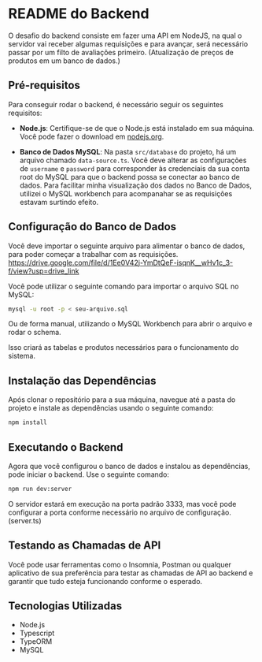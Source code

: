 # README do Backend

O desafio do backend consiste em fazer uma API em NodeJS, na qual o servidor vai receber algumas requisições e para avançar, será necessário passar por um filto de avaliações primeiro. (Atualização de preços de produtos em um banco de dados.)

## Pré-requisitos

Para conseguir rodar o backend, é necessário seguir os seguintes requisitos:

- **Node.js**: Certifique-se de que o Node.js está instalado em sua máquina. Você pode fazer o download em [nodejs.org](https://nodejs.org/).

- **Banco de Dados MySQL**: Na pasta `src/database` do projeto, há um arquivo chamado `data-source.ts`. Você deve alterar as configurações de `username` e `password` para corresponder às credenciais da sua conta root do MySQL para que o backend possa se conectar ao banco de dados. Para facilitar minha visualização dos dados no Banco de Dados, utilizei o MySQL workbench para acompanahar se as requisições estavam surtindo efeito.

## Configuração do Banco de Dados

Você deve importar o seguinte arquivo para alimentar o banco de dados, para poder começar a trabalhar com as requisições.
https://drive.google.com/file/d/1Ee0V42j-YmDtQeF-isqnK__wHv1c_3-f/view?usp=drive_link

Você pode utilizar o seguinte comando para importar o arquivo SQL no MySQL:

```bash
mysql -u root -p < seu-arquivo.sql
```

Ou de forma manual, utilizando o MySQL Workbench para abrir o arquivo e rodar o schema.

Isso criará as tabelas e produtos necessários para o funcionamento do sistema.

## Instalação das Dependências

Após clonar o repositório para a sua máquina, navegue até a pasta do projeto e instale as dependências usando o seguinte comando:

```bash
npm install
```

## Executando o Backend

Agora que você configurou o banco de dados e instalou as dependências, pode iniciar o backend. Use o seguinte comando:

```bash
npm run dev:server
```

O servidor estará em execução na porta padrão 3333, mas você pode configurar a porta conforme necessário no arquivo de configuração. (server.ts)

## Testando as Chamadas de API

Você pode usar ferramentas como o Insomnia, Postman ou qualquer aplicativo de sua preferência para testar as chamadas de API ao backend e garantir que tudo esteja funcionando conforme o esperado.

## Tecnologias Utilizadas

- Node.js
- Typescript
- TypeORM
- MySQL

